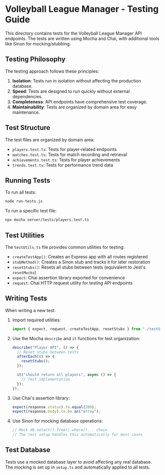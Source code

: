 # Volleyball League Manager - Testing Guide

This directory contains tests for the Volleyball League Manager API endpoints. The tests are written using Mocha and Chai, with additional tools like Sinon for mocking/stubbing.

## Testing Philosophy

The testing approach follows these principles:

1. **Isolation**: Tests run in isolation without affecting the production database.
2. **Speed**: Tests are designed to run quickly without external dependencies.
3. **Completeness**: API endpoints have comprehensive test coverage.
4. **Maintainability**: Tests are organized by domain area for easy maintenance.

## Test Structure

The test files are organized by domain area:

- `players.test.ts`: Tests for player-related endpoints
- `matches.test.ts`: Tests for match recording and retrieval
- `achievements.test.ts`: Tests for player achievements
- `trends.test.ts`: Tests for performance trend data

## Running Tests

To run all tests:

```bash
node run-tests.js
```

To run a specific test file:

```bash
npx mocha server/tests/players.test.ts
```

## Test Utilities

The `testUtils.ts` file provides common utilities for testing:

- `createTestApp()`: Creates an Express app with all routes registered
- `stubMethod()`: Creates a Sinon stub and tracks it for later restoration
- `resetStubs()`: Resets all stubs between tests (equivalent to Jest's `resetMocks`)
- `expect`: Chai assertion library exported for convenience
- `request`: Chai HTTP request utility for testing API endpoints

## Writing Tests

When writing a new test:

1. Import required utilities:
   ```typescript
   import { expect, request, createTestApp, resetStubs } from "./testUtils.js";
   ```

2. Use the Mocha `describe` and `it` functions for test organization:
   ```typescript
   describe("Player API", () => {
     // Reset stubs between tests
     afterEach(() => {
       resetStubs();
     });

     it("should return all players", async () => {
       // Test implementation
     });
   });
   ```

3. Use Chai's assertion library:
   ```typescript
   expect(response.status).to.equal(200);
   expect(response.body).to.be.an("array");
   ```

4. Use Sinon for mocking database operations:
   ```typescript
   // Mock db.select().from().where()... chain
   // The test setup handles this automatically for most cases
   ```

## Test Database

Tests use a mocked database layer to avoid affecting any real database. The mocking is set up in `setup.ts` and automatically applied to all tests.